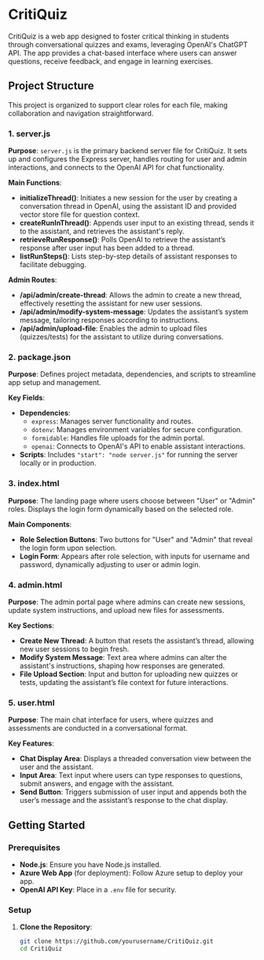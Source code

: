 # CritiQuiz

CritiQuiz is a web app designed to foster critical thinking in students through conversational quizzes and exams, leveraging OpenAI's ChatGPT API. The app provides a chat-based interface where users can answer questions, receive feedback, and engage in learning exercises.

## Project Structure

This project is organized to support clear roles for each file, making collaboration and navigation straightforward.

### 1. **server.js**

   **Purpose**: `server.js` is the primary backend server file for CritiQuiz. It sets up and configures the Express server, handles routing for user and admin interactions, and connects to the OpenAI API for chat functionality.

   **Main Functions**:
   - **initializeThread()**: Initiates a new session for the user by creating a conversation thread in OpenAI, using the assistant ID and provided vector store file for question context.
   - **createRunInThread()**: Appends user input to an existing thread, sends it to the assistant, and retrieves the assistant's reply.
   - **retrieveRunResponse()**: Polls OpenAI to retrieve the assistant’s response after user input has been added to a thread.
   - **listRunSteps()**: Lists step-by-step details of assistant responses to facilitate debugging.

   **Admin Routes**:
   - **/api/admin/create-thread**: Allows the admin to create a new thread, effectively resetting the assistant for new user sessions.
   - **/api/admin/modify-system-message**: Updates the assistant’s system message, tailoring responses according to instructions.
   - **/api/admin/upload-file**: Enables the admin to upload files (quizzes/tests) for the assistant to utilize during conversations.

### 2. **package.json**

   **Purpose**: Defines project metadata, dependencies, and scripts to streamline app setup and management.

   **Key Fields**:
   - **Dependencies**:
     - `express`: Manages server functionality and routes.
     - `dotenv`: Manages environment variables for secure configuration.
     - `formidable`: Handles file uploads for the admin portal.
     - `openai`: Connects to OpenAI's API to enable assistant interactions.
   - **Scripts**: Includes `"start": "node server.js"` for running the server locally or in production.

### 3. **index.html**

   **Purpose**: The landing page where users choose between "User" or "Admin" roles. Displays the login form dynamically based on the selected role.

   **Main Components**:
   - **Role Selection Buttons**: Two buttons for "User" and "Admin" that reveal the login form upon selection.
   - **Login Form**: Appears after role selection, with inputs for username and password, dynamically adjusting to user or admin login.

### 4. **admin.html**

   **Purpose**: The admin portal page where admins can create new sessions, update system instructions, and upload new files for assessments.

   **Key Sections**:
   - **Create New Thread**: A button that resets the assistant’s thread, allowing new user sessions to begin fresh.
   - **Modify System Message**: Text area where admins can alter the assistant's instructions, shaping how responses are generated.
   - **File Upload Section**: Input and button for uploading new quizzes or tests, updating the assistant’s file context for future interactions.

### 5. **user.html**

   **Purpose**: The main chat interface for users, where quizzes and assessments are conducted in a conversational format.

   **Key Features**:
   - **Chat Display Area**: Displays a threaded conversation view between the user and the assistant.
   - **Input Area**: Text input where users can type responses to questions, submit answers, and engage with the assistant.
   - **Send Button**: Triggers submission of user input and appends both the user’s message and the assistant’s response to the chat display.

## Getting Started

### Prerequisites
- **Node.js**: Ensure you have Node.js installed.
- **Azure Web App** (for deployment): Follow Azure setup to deploy your app.
- **OpenAI API Key**: Place in a `.env` file for security.

### Setup

1. **Clone the Repository**:
   ```bash
   git clone https://github.com/yourusername/CritiQuiz.git
   cd CritiQuiz
